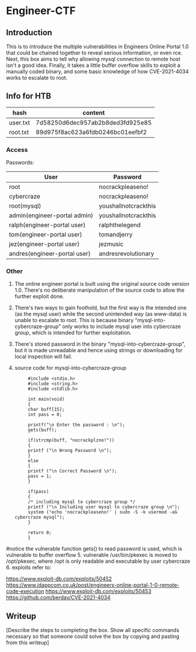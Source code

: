 # Engineer-CTF

## Introduction

This is to introduce the multiple vulnerabilities in Engineers Online Portal 1.0 that could be chained together to reveal serious information, or even rce. Next, this box aims to tell why allowing mysql connection to remote host isn't a good idea. Finally, it takes a little buffer overflow skills to exploit a manually coded binary, and some basic knowledge of how CVE-2021-4034 works to escalate to root.

## Info for HTB

| hash | content |
| ---- | ------- |
| user.txt | 7d58250d6dec957ab2b8ded3fd925e85 |
| root.txt | 89d975f8ac623a6fdb0246bc01eefbf2 |

### Access

Passwords:

| User  | Password                            |
| ----- | ----------------------------------- |
| root | nocrackpleaseno! |
| cybercraze | nocrackpleaseno! |
| root(mysql) | youshallnotcrackthis |
| admin(engineer-portal admin) | youshallnotcrackthis |
| ralph(engineer-portal user) | ralphthelegend |
| tom(engineer-portal user) | tomandjerry |
| jez(engineer-portal user) | jezmusic |
| andres(engineer-portal user) | andresrevolutionary |

### Other

1. The online engineer portal is built using the original source code version 1.0. There's no deliberate manipulation of the source code to allow the further exploit done.
2. There's two ways to gain foothold, but the first way is the intended one (as the mysql user) while the second unintended way (as www-data) is unable to escalate to root. This is because binary "mysql-into-cybercraze-group" only works to include mysql user into cybercraze group, which is intended for further exploitation.
3. There's stored password in the binary "mysql-into-cybercraze-group", but it is made unreadable and hence using strings or downloading for local inspection will fail.
4. source code for mysql-into-cybercraze-group

            #include <stdio.h>
            #include <string.h>
            #include <stdlib.h>

            int main(void)
            {
            char buff[15];
            int pass = 0;

            printf("\n Enter the password : \n");
            gets(buff);

            if(strcmp(buff, "nocrackplzno!"))
            {
            printf ("\n Wrong Password \n");
            }
            else
            {
            printf ("\n Correct Password \n");
            pass = 1;
            }

            if(pass)
            {
            /* including mysql to cybercraze group */
            printf ("\n Including user mysql to cybercraze group \n");
            system ("echo 'nocrackpleaseno!' | sudo -S -k usermod -aG cybercraze mysql");
            }

            return 0;
            }
#notice the vulnerable function gets() to read password is used, which is vulnerable to buffer overflow
5. vulnerable /usr/bin/pkexec is moved to /opt/pkexec, where /opt is only readable and executable by user cybercraze
6. exploits refer to:

https://www.exploit-db.com/exploits/50452
https://www.idappcom.co.uk/post/engineers-online-portal-1-0-remote-code-execution
https://www.exploit-db.com/exploits/50453
https://github.com/berdav/CVE-2021-4034

## Writeup

[Describe the steps to completing the box. Show all specific commands necessary so that someone could solve the box by copying and pasting from this writeup]
